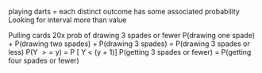 playing darts = each distinct outcome has some associated probability
Looking for interval more than value

Pulling cards 20x
	prob of drawing 3 spades or fewer
	P(drawing one spade) + P(drawing two spades) + P(drawing 3 spades) = P(drawing 3 spades or less)
	P(Y $>=$ y) = P [ Y < (y + 1)]
		P(getting 3 spades or fewer) = P(getting four spades or fewer)
